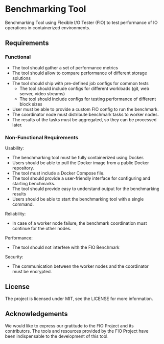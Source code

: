 # Benchmarking Tool
Benchmarking Tool using Flexible I/O Tester (FIO) to test performance of IO
operations in containerized environments.

## Requirements
### Functional
- The tool should gather a set of performance metrics
- The tool should allow to compare performance of different storage solutions
- The tool should ship with pre-defined job configs for common tests
  - The tool should include configs for different workloads (git, web server, video streams)
  - The tool should include configs for testing performance of different block sizes
- User must be able to provide a custom FIO config to run the benchmark.
- The coordinator node must distribute benchmark tasks to worker nodes.
- The results of the tasks must be aggregated, so they can be processed later.

### Non-Functional Requirements
Usability:
- The benchmarking tool must be fully containerized using Docker.
- Users should be able to pull the Docker image from a public Docker repository.
- The tool must include a Docker Compose file.
- The tool should provide a user-friendly interface for configuring and starting benchmarks.
- The tool should provide easy to understand output for the benchmarking results
- Users should be able to start the benchmarking tool with a single command.

Reliability:
- In case of a worker node failure, the benchmark coordination must continue for the other nodes.

Performance:
- The tool should not interfere with the FIO Benchmark

Security:
- The communication between the worker nodes and the coordinator must be encrypted.

## License
The project is licensed under MIT, see the LICENSE for more information.

## Acknowledgements
We would like to express our gratitude to the FIO Project and its contributors.
The tools and resources provided by the FIO Project have been indispensable to
the development of this tool.
